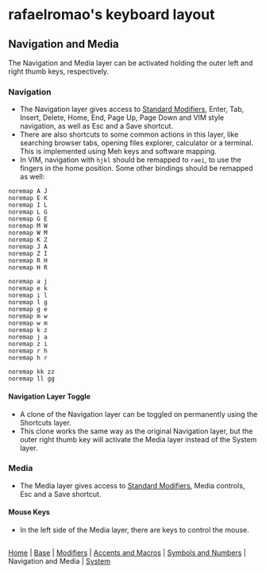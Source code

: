 # rafaelromao's keyboard layout

## Navigation and Media
The Navigation and Media layer can be activated holding the outer left and right thumb keys, respectively.

### Navigation
- The Navigation layer gives access to [Standard Modifiers](modifiers.md), Enter, Tab, Insert, Delete, Home, End, Page Up, Page Down and VIM style navigation, as well as Esc and a Save shortcut.
- There are also shortcuts to some common actions in this layer, like searching browser tabs, opening files explorer, calculator or a terminal. This is implemented using Meh keys and software mapping.
- In VIM, navigation with `hjkl` should be remapped to `raei`, to use the fingers in the home position. Some other bindings should be remapped as well:

```vim
noremap A J
noremap E K
noremap I L
noremap L G
noremap G E
noremap M W
noremap W M
noremap K Z
noremap J A
noremap Z I
noremap R H
noremap H R

noremap a j
noremap e k
noremap i l
noremap l g
noremap g e
noremap m w
noremap w m
noremap k z
noremap j a
noremap z i
noremap r h
noremap h r

noremap kk zz
noremap ll gg
```
        
#### Navigation Layer Toggle
- A clone of the Navigation layer can be toggled on permanently using the Shortcuts layer.
- This clone works the same way as the original Navigation layer, but the outer right thumb key will activate the Media layer instead of the System layer.

### Media
- The Media layer gives access to [Standard Modifiers](modifiers.md#standard-modifiers), Media controls, Esc and a Save shortcut.

#### Mouse Keys
- In the left side of the Media layer, there are keys to control the mouse.

##
[Home](../readme.md) | 
[Base](base.md) |
[Modifiers](modifiers.md) |
[Accents and Macros](macros.md) |
[Symbols and Numbers](symbols.md) |
Navigation and Media |
[System](system.md)

